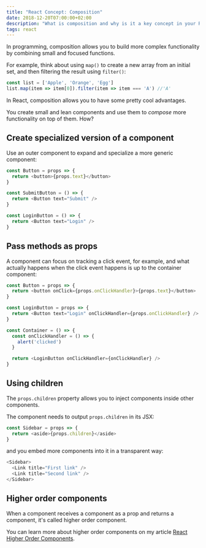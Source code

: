 ```yaml
---
title: "React Concept: Composition"
date: 2018-12-20T07:00:00+02:00
description: "What is composition and why is it a key concept in your React apps"
tags: react
---
```


In programming, composition allows you to build more complex functionality by combining small and focused functions.

For example, think about using `map()` to create a new array from an initial set, and then filtering the result using `filter()`:

```js
const list = ['Apple', 'Orange', 'Egg']
list.map(item => item[0]).filter(item => item === 'A') //'A'
```

In React, composition allows you to have some pretty cool advantages.

You create small and lean components and use them to _compose_ more functionality on top of them. How?

## Create specialized version of a component

Use an outer component to expand and specialize a more generic component:

```js
const Button = props => {
  return <button>{props.text}</button>
}

const SubmitButton = () => {
  return <Button text="Submit" />
}

const LoginButton = () => {
  return <Button text="Login" />
}
```

## Pass methods as props

A component can focus on tracking a click event, for example, and what actually happens when the click event happens is up to the container component:

```js
const Button = props => {
  return <button onClick={props.onClickHandler}>{props.text}</button>
}

const LoginButton = props => {
  return <Button text="Login" onClickHandler={props.onClickHandler} />
}

const Container = () => {
  const onClickHandler = () => {
    alert('clicked')
  }

  return <LoginButton onClickHandler={onClickHandler} />
}
```

## Using children

The `props.children` property allows you to inject components inside other components.

The component needs to output `props.children` in its JSX:

```js
const Sidebar = props => {
  return <aside>{props.children}</aside>
}
```

and you embed more components into it in a transparent way:

```js
<Sidebar>
  <Link title="First link" />
  <Link title="Second link" />
</Sidebar>
```

## Higher order components

When a component receives a component as a prop and returns a component, it's called higher order component.

You can learn more about higher order components on my article [React Higher Order Components](https://flaviocopes.com/react-higher-order-components/).
